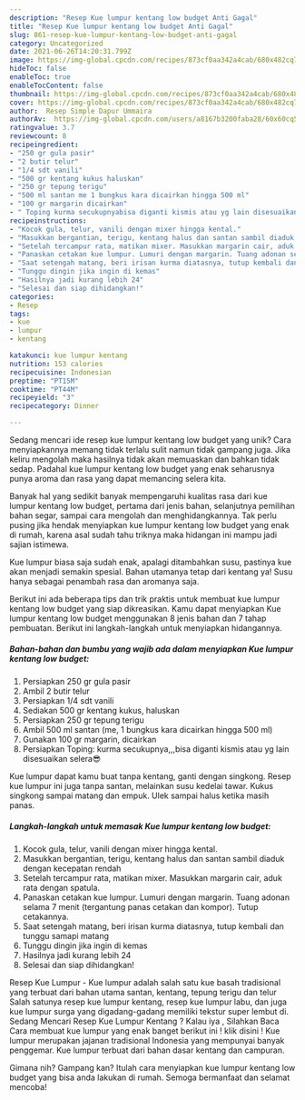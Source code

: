 ```yaml
---
description: "Resep Kue lumpur kentang low budget Anti Gagal"
title: "Resep Kue lumpur kentang low budget Anti Gagal"
slug: 861-resep-kue-lumpur-kentang-low-budget-anti-gagal
category: Uncategorized
date: 2021-06-26T14:20:31.799Z
image: https://img-global.cpcdn.com/recipes/873cf0aa342a4cab/680x482cq70/kue-lumpur-kentang-low-budget-foto-resep-utama.jpg
hideToc: false
enableToc: true
enableTocContent: false
thumbnail: https://img-global.cpcdn.com/recipes/873cf0aa342a4cab/680x482cq70/kue-lumpur-kentang-low-budget-foto-resep-utama.jpg
cover: https://img-global.cpcdn.com/recipes/873cf0aa342a4cab/680x482cq70/kue-lumpur-kentang-low-budget-foto-resep-utama.jpg
author:  Resep Simple Dapur Ummaira
authorAv:  https://img-global.cpcdn.com/users/a8167b3200faba28/60x60cq50/avatar.jpg
ratingvalue: 3.7
reviewcount: 8
recipeingredient:
- "250 gr gula pasir"
- "2 butir telur"
- "1/4 sdt vanili"
- "500 gr kentang kukus haluskan"
- "250 gr tepung terigu"
- "500 ml santan me 1 bungkus kara dicairkan hingga 500 ml"
- "100 gr margarin dicairkan"
- " Toping kurma secukupnyabisa diganti kismis atau yg lain disesuaikan selera"
recipeinstructions:
- "Kocok gula, telur, vanili dengan mixer hingga kental."
- "Masukkan bergantian, terigu, kentang halus dan santan sambil diaduk dengan kecepatan rendah"
- "Setelah tercampur rata, matikan mixer. Masukkan margarin cair, aduk rata dengan spatula."
- "Panaskan cetakan kue lumpur. Lumuri dengan margarin. Tuang adonan selama 7 menit (tergantung panas cetakan dan kompor). Tutup cetakannya."
- "Saat setengah matang, beri irisan kurma diatasnya, tutup kembali dan tunggu samapi matang"
- "Tunggu dingin jika ingin di kemas"
- "Hasilnya jadi kurang lebih 24"
- "Selesai dan siap dihidangkan!"
categories:
- Resep
tags:
- kue
- lumpur
- kentang

katakunci: kue lumpur kentang 
nutrition: 153 calories
recipecuisine: Indonesian
preptime: "PT15M"
cooktime: "PT44M"
recipeyield: "3"
recipecategory: Dinner

---
```



Sedang mencari ide resep kue lumpur kentang low budget yang unik? Cara menyiapkannya memang tidak terlalu sulit namun tidak gampang juga. Jika keliru mengolah maka hasilnya tidak akan memuaskan dan bahkan tidak sedap. Padahal kue lumpur kentang low budget yang enak seharusnya punya aroma dan rasa yang dapat memancing selera kita.


Banyak hal yang sedikit banyak mempengaruhi kualitas rasa dari kue lumpur kentang low budget, pertama dari jenis bahan, selanjutnya pemilihan bahan segar, sampai cara mengolah dan menghidangkannya. Tak perlu pusing jika hendak menyiapkan kue lumpur kentang low budget yang enak di rumah, karena asal sudah tahu triknya maka hidangan ini mampu jadi sajian istimewa.

Kue lumpur biasa saja sudah enak, apalagi ditambahkan susu, pastinya kue akan menjadi semakin spesial. Bahan utamanya tetap dari kentang ya! Susu hanya sebagai penambah rasa dan aromanya saja.


Berikut ini ada beberapa tips dan trik praktis untuk membuat kue lumpur kentang low budget yang siap dikreasikan. Kamu dapat menyiapkan Kue lumpur kentang low budget menggunakan 8 jenis bahan dan 7 tahap pembuatan. Berikut ini langkah-langkah untuk menyiapkan hidangannya.

<!--inarticleads1-->

##### Bahan-bahan dan bumbu yang wajib ada dalam menyiapkan Kue lumpur kentang low budget:

1. Persiapkan 250 gr gula pasir
1. Ambil 2 butir telur
1. Persiapkan 1/4 sdt vanili
1. Sediakan 500 gr kentang kukus, haluskan
1. Persiapkan 250 gr tepung terigu
1. Ambil 500 ml santan (me, 1 bungkus kara dicairkan hingga 500 ml)
1. Gunakan 100 gr margarin, dicairkan
1. Persiapkan  Toping: kurma secukupnya,,,bisa diganti kismis atau yg lain disesuaikan selera😎


Kue lumpur dapat kamu buat tanpa kentang, ganti dengan singkong. Resep kue lumpur ini juga tanpa santan, melainkan susu kedelai tawar. Kukus singkong sampai matang dan empuk. Ulek sampai halus ketika masih panas. 

<!--inarticleads2-->

##### Langkah-langkah untuk memasak Kue lumpur kentang low budget:

1. Kocok gula, telur, vanili dengan mixer hingga kental.
1. Masukkan bergantian, terigu, kentang halus dan santan sambil diaduk dengan kecepatan rendah
1. Setelah tercampur rata, matikan mixer. Masukkan margarin cair, aduk rata dengan spatula.
1. Panaskan cetakan kue lumpur. Lumuri dengan margarin. Tuang adonan selama 7 menit (tergantung panas cetakan dan kompor). Tutup cetakannya.
1. Saat setengah matang, beri irisan kurma diatasnya, tutup kembali dan tunggu samapi matang
1. Tunggu dingin jika ingin di kemas
1. Hasilnya jadi kurang lebih 24
1. Selesai dan siap dihidangkan!

Resep Kue Lumpur - Kue lumpur adalah salah satu kue basah tradisional yang terbuat dari bahan utama santan, kentang, tepung terigu dan telur Salah satunya resep kue lumpur kentang, resep kue lumpur labu, dan juga kue lumpur surga yang digadang-gadang memiliki tekstur super lembut di. Sedang Mencari Resep Kue Lumpur Kentang ? Kalau iya , Silahkan Baca Cara membuat kue lumpur yang enak banget berikut ini ! klik disini ! Kue lumpur merupakan jajanan tradisional Indonesia yang mempunyai banyak penggemar. Kue lumpur terbuat dari bahan dasar kentang dan campuran. 

Gimana nih? Gampang kan? Itulah cara menyiapkan kue lumpur kentang low budget yang bisa anda lakukan di rumah. Semoga bermanfaat dan selamat mencoba!
